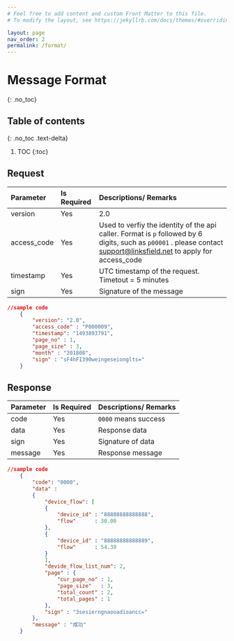 ```yaml
---
# Feel free to add content and custom Front Matter to this file.
# To modify the layout, see https://jekyllrb.com/docs/themes/#overriding-theme-defaults

layout: page
nav_order: 2
permalink: /format/
---
```


# Message Format
{: .no_toc}

## Table of contents
{: .no_toc .text-delta}

1. TOC
{:toc}


## Request

| Parameter   | Is Required | Descriptions/ Remarks |
|:------------|:------------|:----------------------|
| version     | Yes         | 2.0                   |
| access_code | Yes         | Used to verfiy the identity of the api caller. Format is `p` followed by 6 digits, such as `p00001` . please contact support@linksfield.net to apply for access_code|
| timestamp   | Yes         | UTC timestamp of the request. Timetout = 5 minutes |
| sign        | Yes         | Signature of the message |

```json
//sample code 
    {
        "version": "2.0",
        "access_code" : "P000009",
        "timestamp": "1493893791",
        "page_no" : 1,
        "page_size" : 3,
        "month" : "201808",
        "sign" : "sF4hFI390weingeseionglts="
    }

```

## Response

| Parameter   | Is Required | Descriptions/ Remarks |
|:------------|:------------|:----------------------|
| code        | Yes         | `0000` means success  |
| data        | Yes         | Response data         |
| sign        | Yes         | Signature of data     |
| message     | Yes         | Response message      |


```json
//sample code 
    {
        "code": "0000",
        "data" : 
        {
            "device_flow": [
            {
                "device_id" : "88888888888888",
                "flow"      : 30.00
            },
            {
                "device_id" : "88888888888889",
                "flow"      : 54.30
            }
            ],
            "devide_flow_list_num": 2,
            "page" : {
                "cur_page_no" : 1,
                "page_size"   : 3,
                "total_count" : 2,
                "total_pages" : 1
            },
            "sign" : "3sesierngnaooadioancc="
        },
        "message" : "成功"
    }

```
